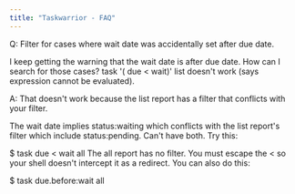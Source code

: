 ```yaml
---
title: "Taskwarrior - FAQ"
---
```


Q: Filter for cases where wait date was accidentally set after due date.

I keep getting the warning that the wait date is after due date. How can I search for those cases? task '( due < wait)' list doesn't work (says expression cannot be evaluated).

A: That doesn't work because the list report has a filter that conflicts with your filter.

The wait date implies status:waiting which conflicts with the list report's filter which include status:pending.
Can't have both.
Try this:

$ task due \< wait all
The all report has no filter.
You must escape the < so your shell doesn't intercept it as a redirect. You can also do this:

$ task due.before:wait all

